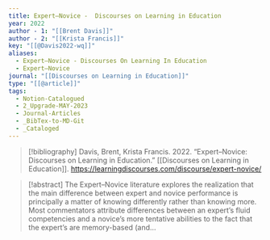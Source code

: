 ```yaml
---
title: Expert–Novice -  Discourses on Learning in Education
year: 2022
author - 1: "[[Brent Davis]]"
author - 2: "[[Krista Francis]]"
key: "[[@Davis2022-wq]]"
aliases:
  - Expert–Novice - Discourses On Learning In Education
  - Expert–Novice
journal: "[[Discourses on Learning in Education]]"
type: "[[@article]]"
tags:
  - Notion-Catalogued
  - 2_Upgrade-MAY-2023
  - Journal-Articles
  - _BibTex-to-MD-Git
  - _Cataloged
---
```


> [!bibliography]
> Davis, Brent, Krista Francis. 2022. “Expert–Novice: Discourses on Learning in Education.” [[Discourses on Learning in Education]]. https://learningdiscourses.com/discourse/expert-novice/

> [!abstract]
> The Expert–Novice literature explores the realization that the main difference between expert and novice performance is principally a matter of knowing differently rather than knowing more. Most commentators attribute differences between an expert’s fluid competencies and a novice’s more tentative abilities to the fact that the expert’s are memory-based (and…